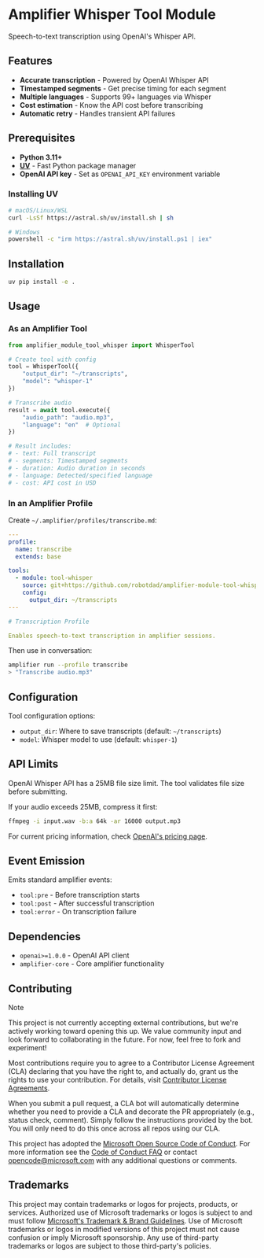 # Amplifier Whisper Tool Module

Speech-to-text transcription using OpenAI's Whisper API.

## Features

- **Accurate transcription** - Powered by OpenAI Whisper API
- **Timestamped segments** - Get precise timing for each segment
- **Multiple languages** - Supports 99+ languages via Whisper
- **Cost estimation** - Know the API cost before transcribing
- **Automatic retry** - Handles transient API failures

## Prerequisites

- **Python 3.11+**
- **[UV](https://github.com/astral-sh/uv)** - Fast Python package manager
- **OpenAI API key** - Set as `OPENAI_API_KEY` environment variable

### Installing UV

```bash
# macOS/Linux/WSL
curl -LsSf https://astral.sh/uv/install.sh | sh

# Windows
powershell -c "irm https://astral.sh/uv/install.ps1 | iex"
```

## Installation

```bash
uv pip install -e .
```

## Usage

### As an Amplifier Tool

```python
from amplifier_module_tool_whisper import WhisperTool

# Create tool with config
tool = WhisperTool({
    "output_dir": "~/transcripts",
    "model": "whisper-1"
})

# Transcribe audio
result = await tool.execute({
    "audio_path": "audio.mp3",
    "language": "en"  # Optional
})

# Result includes:
# - text: Full transcript
# - segments: Timestamped segments
# - duration: Audio duration in seconds
# - language: Detected/specified language
# - cost: API cost in USD
```

### In an Amplifier Profile

Create `~/.amplifier/profiles/transcribe.md`:

```yaml
---
profile:
  name: transcribe
  extends: base

tools:
  - module: tool-whisper
    source: git+https://github.com/robotdad/amplifier-module-tool-whisper@main
    config:
      output_dir: ~/transcripts
---

# Transcription Profile

Enables speech-to-text transcription in amplifier sessions.
```

Then use in conversation:

```bash
amplifier run --profile transcribe
> "Transcribe audio.mp3"
```

## Configuration

Tool configuration options:

- `output_dir`: Where to save transcripts (default: `~/transcripts`)
- `model`: Whisper model to use (default: `whisper-1`)

## API Limits

OpenAI Whisper API has a 25MB file size limit. The tool validates file size before submitting.

If your audio exceeds 25MB, compress it first:

```bash
ffmpeg -i input.wav -b:a 64k -ar 16000 output.mp3
```

For current pricing information, check [OpenAI's pricing page](https://openai.com/pricing).

## Event Emission

Emits standard amplifier events:

- `tool:pre` - Before transcription starts
- `tool:post` - After successful transcription
- `tool:error` - On transcription failure

## Dependencies

- `openai>=1.0.0` - OpenAI API client
- `amplifier-core` - Core amplifier functionality

## Contributing

> [!NOTE]
> This project is not currently accepting external contributions, but we're actively working toward opening this up. We value community input and look forward to collaborating in the future. For now, feel free to fork and experiment!

Most contributions require you to agree to a
Contributor License Agreement (CLA) declaring that you have the right to, and actually do, grant us
the rights to use your contribution. For details, visit [Contributor License Agreements](https://cla.opensource.microsoft.com).

When you submit a pull request, a CLA bot will automatically determine whether you need to provide
a CLA and decorate the PR appropriately (e.g., status check, comment). Simply follow the instructions
provided by the bot. You will only need to do this once across all repos using our CLA.

This project has adopted the [Microsoft Open Source Code of Conduct](https://opensource.microsoft.com/codeofconduct/).
For more information see the [Code of Conduct FAQ](https://opensource.microsoft.com/codeofconduct/faq/) or
contact [opencode@microsoft.com](mailto:opencode@microsoft.com) with any additional questions or comments.

## Trademarks

This project may contain trademarks or logos for projects, products, or services. Authorized use of Microsoft
trademarks or logos is subject to and must follow
[Microsoft's Trademark & Brand Guidelines](https://www.microsoft.com/legal/intellectualproperty/trademarks/usage/general).
Use of Microsoft trademarks or logos in modified versions of this project must not cause confusion or imply Microsoft sponsorship.
Any use of third-party trademarks or logos are subject to those third-party's policies.
